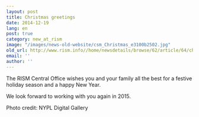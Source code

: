 ```yaml
---
layout: post
title: Christmas greetings
date: 2014-12-19
lang: en
post: true
category: new_at_rism
image: "/images/news-old-website/csm_Christmas_e3100b2502.jpg"
old_url: http://www.rism.info//home/newsdetails/browse/62/article/64/christmas-greetings.html
email: ''
author: ''
---
```


The RISM Central Office wishes you and your family all the best for a festive holiday season and a happy New Year.


We look forward to working with you again in 2015.

Photo credit: NYPL Digital Gallery
